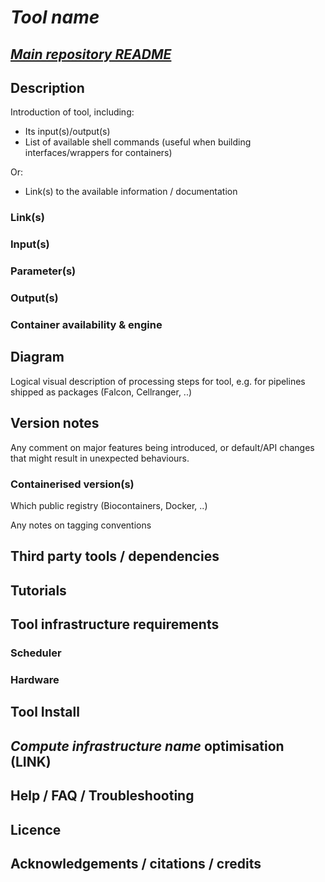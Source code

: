 # *Tool name*

## [*Main repository README*](https://australianbiocommons.github.io/documentation_guidelines/)

## Description

Introduction of tool, including:

- Its input(s)/output(s)
- List of available shell commands (useful when building interfaces/wrappers for containers)

Or:

- Link(s) to the available information / documentation

### Link(s)

### Input(s)

### Parameter(s)

### Output(s)

### Container availability & engine

## Diagram

Logical visual description of processing steps for tool, e.g. for pipelines shipped as packages (Falcon, Cellranger, ..)

## Version notes

Any comment on major features being introduced, or default/API changes that might result in unexpected behaviours.

### Containerised version(s)

Which public registry (Biocontainers, Docker, ..)

Any notes on tagging conventions

## Third party tools / dependencies

## Tutorials

## Tool infrastructure requirements

### Scheduler

### Hardware

## Tool Install

## *Compute infrastructure name* optimisation (**LINK**)

## Help / FAQ / Troubleshooting

## Licence

## Acknowledgements / citations / credits
